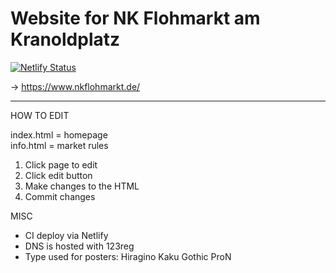 # Website for NK Flohmarkt am Kranoldplatz

[![Netlify Status](https://api.netlify.com/api/v1/badges/5fa71fa5-8976-47fa-8e35-b0968847b761/deploy-status)](https://app.netlify.com/sites/nkflohmarkt/deploys)

&rarr; https://www.nkflohmarkt.de/

---

HOW TO EDIT

index.html = homepage  
info.html = market rules

1. Click page to edit
2. Click edit button
3. Make changes to the HTML
4. Commit changes

MISC

- CI deploy via Netlify
- DNS is hosted with 123reg
- Type used for posters: Hiragino Kaku Gothic ProN
